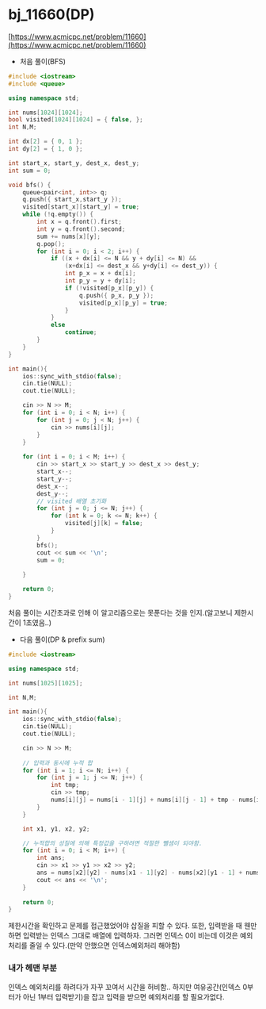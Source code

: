 # bj_11660(DP)

[https://www.acmicpc.net/problem/11660](https://www.acmicpc.net/problem/11660)

- 처음 풀이(BFS)

```cpp
#include <iostream>
#include <queue>

using namespace std;

int nums[1024][1024];
bool visited[1024][1024] = { false, };
int N,M;

int dx[2] = { 0, 1 };
int dy[2] = { 1, 0 };

int start_x, start_y, dest_x, dest_y;
int sum = 0;

void bfs() {
	queue<pair<int, int>> q;
	q.push({ start_x,start_y });
	visited[start_x][start_y] = true;
	while (!q.empty()) {
		int x = q.front().first;
		int y = q.front().second;
		sum += nums[x][y];
		q.pop();
		for (int i = 0; i < 2; i++) {
			if ((x + dx[i] <= N && y + dy[i] <= N) &&
				(x+dx[i] <= dest_x && y+dy[i] <= dest_y)) {
				int p_x = x + dx[i];
				int p_y = y + dy[i];
				if (!visited[p_x][p_y]) {
					q.push({ p_x, p_y });
					visited[p_x][p_y] = true;
				}
			}
			else
				continue;
		}
	}
}

int main(){
	ios::sync_with_stdio(false);
	cin.tie(NULL);
	cout.tie(NULL);

	cin >> N >> M;
	for (int i = 0; i < N; i++) {
		for (int j = 0; j < N; j++) {
			cin >> nums[i][j];
		}
	}
	
	for (int i = 0; i < M; i++) {
		cin >> start_x >> start_y >> dest_x >> dest_y;
		start_x--;
		start_y--;
		dest_x--;
		dest_y--;
		// visited 배열 초기화
		for (int j = 0; j <= N; j++) {
			for (int k = 0; k <= N; k++) {
				visited[j][k] = false;
			}
		}
		bfs();
		cout << sum << '\n';
		sum = 0;
		
	}

	return 0;
}
```

처음 풀이는 시간초과로 인해 이 알고리즘으로는 못푼다는 것을 인지.(알고보니 제한시간이 1초였음..)

- 다음 풀이(DP & prefix sum)

```cpp
#include <iostream>

using namespace std;

int nums[1025][1025];

int N,M;

int main(){
	ios::sync_with_stdio(false);
	cin.tie(NULL);
	cout.tie(NULL);

	cin >> N >> M;
	
	// 입력과 동시에 누적 합
	for (int i = 1; i <= N; i++) {
		for (int j = 1; j <= N; j++) {
			int tmp;
			cin >> tmp;
			nums[i][j] = nums[i - 1][j] + nums[i][j - 1] + tmp - nums[i - 1][j - 1];
		}
	}

	int x1, y1, x2, y2;

	// 누적합의 성질에 의해 특정값을 구하려면 적절한 뺄셈이 되야함.
	for (int i = 0; i < M; i++) {
		int ans;
		cin >> x1 >> y1 >> x2 >> y2;
		ans = nums[x2][y2] - nums[x1 - 1][y2] - nums[x2][y1 - 1] + nums[x1 - 1][y1 - 1];
		cout << ans << '\n';
	}
	
	return 0;
}
```

제한시간을 확인하고 문제를 접근했었어야 삽질을 피할 수 있다. 또한, 입력받을 때 웬만하면 입력받는 인덱스 그대로 배열에 입력하자. 그러면 인덱스 0이 비는데 이것은 예외처리를 줄일 수 있다.(만약 안했으면 인덱스예외처리 해야함)

### 내가 헤맨 부분

인덱스 예외처리를 하려다가 자꾸 꼬여서 시간을 허비함.. 하지만 여유공간(인덱스 0부터가 아닌 1부터 입력받기)을 잡고 입력을 받으면 예외처리를 할 필요가없다.